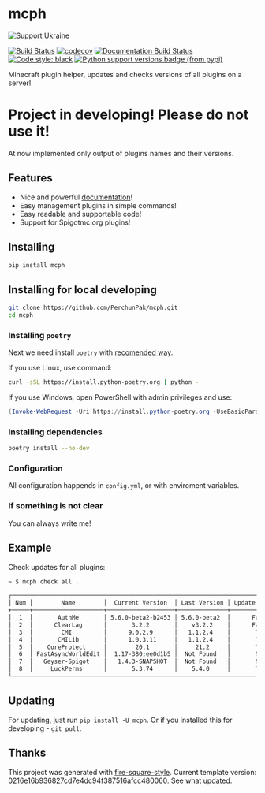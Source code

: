 # mcph

[![Support Ukraine](https://badgen.net/badge/support/UKRAINE/?color=0057B8&labelColor=FFD700)](https://www.gov.uk/government/news/ukraine-what-you-can-do-to-help)

[![Build Status](https://github.com/PerchunPak/mcph/actions/workflows/test.yml/badge.svg?branch=master)](https://github.com/PerchunPak/mcph/actions?query=workflow%3Atest)
[![codecov](https://codecov.io/gh/PerchunPak/mcph/branch/master/graph/badge.svg)](https://codecov.io/gh/PerchunPak/mcph)
[![Documentation Build Status](https://readthedocs.org/projects/mcph/badge/?version=latest)](https://mcph.readthedocs.io/)
[![Code style: black](https://img.shields.io/badge/code%20style-black-000000.svg)](https://github.com/psf/black)
[![Python support versions badge (from pypi)](https://img.shields.io/pypi/pyversions/mcph)](https://www.python.org/downloads/)

Minecraft plugin helper, updates and checks versions of all plugins on a server!

# Project in developing! Please do not use it!

At now implemented only output of plugins names and their versions.

## Features

- Nice and powerful [documentation](https://mcph.readthedocs.io/en/latest/)!
- Easy management plugins in simple commands!
- Easy readable and supportable code!
- Support for Spigotmc.org plugins!

## Installing

```bash
pip install mcph
```

## Installing for local developing

```bash
git clone https://github.com/PerchunPak/mcph.git
cd mcph
```

### Installing `poetry`

Next we need install `poetry` with [recomended way](https://python-poetry.org/docs/master/#installation).

If you use Linux, use command:

```bash
curl -sSL https://install.python-poetry.org | python -
```

If you use Windows, open PowerShell with admin privileges and use:

```powershell
(Invoke-WebRequest -Uri https://install.python-poetry.org -UseBasicParsing).Content | python -
```

### Installing dependencies

```bash
poetry install --no-dev
```

### Configuration

All configuration happends in `config.yml`, or with enviroment variables.

### If something is not clear

You can always write me!

## Example

Check updates for all plugins:

```bash
~ $ mcph check all .

┌────────────────────────────────────────────────────────────────────────────────┐
│ Num │        Name        │  Current Version  │ Last Version │ Update Available │
+─────+────────────────────+───────────────────+──────────────+──────────────────+
│  1  │       AuthMe       │ 5.6.0-beta2-b2453 │ 5.6.0-beta2  │      False       │
│  2  │      ClearLag      │       3.2.2       │    v3.2.2    │      False       │
│  3  │        CMI         │      9.0.2.9      │   1.1.2.4    │       True       │
│  4  │       CMILib       │      1.0.3.11     │   1.1.2.4    │       True       │
│  5  │    CoreProtect     │        20.1       │     21.2     │       True       │
│  6  │ FastAsyncWorldEdit │  1.17-380;ee0d1b5 │  Not Found   │       None       │
│  7  │   Geyser-Spigot    │   1.4.3-SNAPSHOT  │  Not Found   │       None       │
│  8  │     LuckPerms      │       5.3.74      │    5.4.0     │       True       │
└────────────────────────────────────────────────────────────────────────────────┘
```

## Updating

For updating, just run `pip install -U mcph`. Or if you installed this for developing - `git pull`.

## Thanks

This project was generated with [fire-square-style](https://github.com/fire-square/fire-square-style).
Current template version: [0216e16b936827cd7e4dc94f387516afcc480060](https://github.com/fire-square/fire-square-style/tree/0216e16b936827cd7e4dc94f387516afcc480060).
See what [updated](https://github.com/fire-square/fire-square-style/compare/0216e16b936827cd7e4dc94f387516afcc480060...master).
